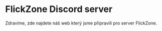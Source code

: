 # FlickZone Discord server

Zdravíme, zde najdete náš web který jsme připravili pro server FlickZone.
